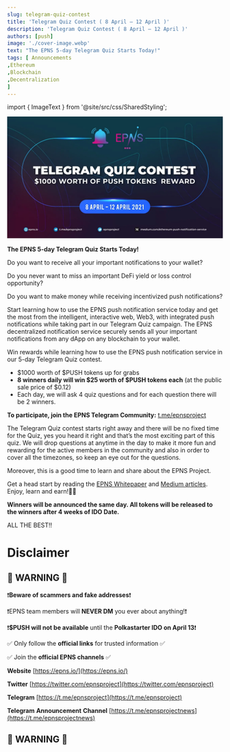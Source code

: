 ```yaml
---
slug: telegram-quiz-contest
title: 'Telegram Quiz Contest ( 8 April — 12 April )'
description: 'Telegram Quiz Contest ( 8 April — 12 April )'
authors: [push]
image: './cover-image.webp'
text: "The EPNS 5-day Telegram Quiz Starts Today!"
tags: [ Announcements
,Ethereum
,Blockchain
,Decentralization
]
---
```


import { ImageText } from '@site/src/css/SharedStyling';

![Cover Image of Telegram Quiz Contest ( 8 April — 12 April )](./cover-image.webp)

<!--truncate-->

**The EPNS 5-day Telegram Quiz Starts Today!**

Do you want to receive all your important notifications to your wallet?

Do you never want to miss an important DeFi yield or loss control opportunity?

Do you want to make money while receiving incentivized push notifications?

Start learning how to use the EPNS push notification service today and get the most from the intelligent, interactive web, Web3, with integrated push notifications while taking part in our Telegram Quiz campaign. The EPNS decentralized notification service securely sends all your important notifications from any dApp on any blockchain to your wallet.

Win rewards while learning how to use the EPNS push notification service in our 5-day Telegram Quiz contest.

- $1000 worth of $PUSH tokens up for grabs
- **8 winners daily will win $25 worth of $PUSH tokens each** (at the public sale price of $0.12)
- Each day, we will ask 4 quiz questions and for each question there will be 2 winners.

**To participate, join the EPNS Telegram Community:** [t.me/epnsproject](https://t.me/epnsproject)

The Telegram Quiz contest starts right away and there will be no fixed time for the Quiz, yes you heard it right and that’s the most exciting part of this quiz. We will drop questions at anytime in the day to make it more fun and rewarding for the active members in the community and also in order to cover all the timezones, so keep an eye out for the questions.

Moreover, this is a good time to learn and share about the EPNS Project.

Get a head start by reading the [EPNS Whitepaper](https://whitepaper.epns.io) and [Medium articles](https://medium.com/ethereum-push-notification-service). Enjoy, learn and earn!👨‍💻

**Winners will be announced the same day. All tokens will be released to the winners after 4 weeks of IDO Date.**

ALL THE BEST!!

# Disclaimer

## 🚨 WARNING 🚨

❗**Beware of scammers and fake addresses**❗

❗EPNS team members will **NEVER DM** you ever about anything!❗

❗**$PUSH will not be available** until the **Polkastarter IDO on April 13**❗

✅ Only follow the **official links** for trusted information ✅

✅ Join the **official EPNS channels** [](https://t.me/epnsproject) ✅

**Website** [https://epns.io/](https://epns.io/)

**Twitter** [https://twitter.com/epnsproject](https://twitter.com/epnsproject)

**Telegram** [https://t.me/epnsproject](https://t.me/epnsproject)

**Telegram** **Announcement** **Channel** [https://t.me/epnsprojectnews](https://t.me/epnsprojectnews)

## 🚨 WARNING 🚨
